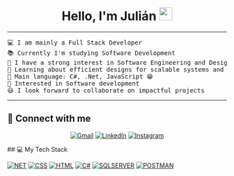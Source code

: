 <h1 align="center">
Hello, I'm Julián
	<a href="https://github.com/JulianR23" target="_self">
		<img src="https://media.giphy.com/media/hvRJCLFzcasrR4ia7z/giphy.gif" width="30">
	</a>
</h1>

<hr>
<pre>
💻 I am mainly a Full Stack Developer
📚 Currently I'm studying Software Development
📝 I have a strong interest in Software Engineering and Design
🌱 Learning about efficient designs for scalable systems and agile method
🌟 Main language: C#, .Net, JavaScript 😁
🚩 Interested in Software development
😃 I look forward to collaborate on impactful projects
</pre>
<hr>

## 🤝 Connect with me

<p align="center">
	<a href="mailito:julianclavijorpo120@gmail.com"><img img src="https://img.shields.io/badge/gmail-%23EA4335.svg?style=plastic&logo=gmail&logoColor=white" alt="Gmail"/></a>
	<a href="https://www.linkedin.com/in/julian-clavijo-restrepo/"><img src="https://img.shields.io/badge/linkedin-%230A66C2.svg?style=plastic&logo=linkedin&logoColor=white" alt="LinkedIn"/></a>
    <a href="https://www.instagram.com/restrepo.j23/"><img src="https://img.shields.io/badge/Instagram-%23E4405F.svg?style=plastic&logo=instagram&logoColor=white" alt="Instagram"/></a>
</p>
## 💻 My Tech Stack

<p>
    <a href="https://dotnet.microsoft.com/es-es/"><img alt="NET" src="https://img.shields.io/badge/.NET-%236AB8E3.svg?style=blue&logo=.net&logoColor=white"></a>
    <a href=""><img alt="CSS" src="https://img.shields.io/badge/Java-%23FF6F00.svg?logo=java&logoColor=white"></a>
    <a href=""><img alt="HTML" src="https://img.shields.io/badge/HTML-%23E34F26.svg?style=plastic&logo=html5&logoColor=white"></a>
    <a href="https://dotnet.microsoft.com/es-es/languages/csharp"><img alt="C#" src="https://img.shields.io/badge/CSharp-%236AB8E3.svg?style=plastic&logo=Csharp&logoColor=white"></a>
    <a href="https://www.microsoft.com/es-co/sql-server/sql-server-2022"><img alt="SQLSERVER" src="https://img.shields.io/badge/SqlServer-%234479A1.svg?style=plastic&logo=sqlserver&logoColor=white"></a>
    <a href="https://www.postman.com/"><img alt="POSTMAN" src="https://img.shields.io/badge/Postman-%23FF6C37.svg?style=plastic&logo=postman&logoColor=white"></a>
</p>
